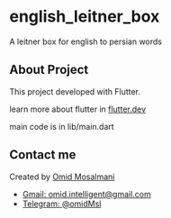 # english_leitner_box

A leitner box for english to persian words

## About Project

This project developed with Flutter.

learn more about flutter in [flutter.dev](https://flutter.dev)

main code is in lib/main.dart

## Contact me

Created by [Omid Mosalmani](https://omidmsl.cloudsite.ir)
- [Gmail: omid.intelligent@gmail.com](mailto:omid.intelligent@gmail.com)
- [Telegram: @omidMsl](https://t.me/omidMsl)
